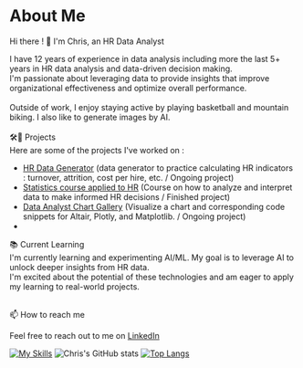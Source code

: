 # About Me
Hi there ! 👋 I'm Chris, an HR Data Analyst<br>

I have 12 years of experience in data analysis including more the last 5+ years in HR data analysis and data-driven decision making.<br>
I'm passionate about leveraging data to provide insights that improve organizational effectiveness and optimize overall performance.<br>
<br>
Outside of work, I enjoy staying active by playing basketball and mountain biking. I also like to generate images by AI.<br>
<br>
🛠📄 Projects<br>
Here are some of the projects I've worked on :

* [HR Data Generator](https://data-rh.streamlit.app/) (data generator to practice calculating HR indicators : turnover, attrition, cost per hire, etc. / Ongoing project)
* [Statistics course applied to HR](https://cours-stats-rh.streamlit.app/) (Course on how to analyze and interpret data to make informed HR decisions / Finished project)
* [Data Analyst Chart Gallery](https://graphique.streamlit.app/) (Visualize a chart and corresponding code snippets for Altair, Plotly, and Matplotlib. / Ongoing project)
* 

📚 Current Learning<br>
I'm currently learning and experimenting AI/ML. My goal is to leverage AI to unlock deeper insights from HR data.<br>
I'm excited about the potential of these technologies and am eager to apply my learning to real-world projects.<br>
<br>

📫 How to reach me

Feel free to reach out to me on [LinkedIn](https://www.linkedin.com/in/chris-muba-io)
<br>

[![My Skills](https://skillicons.dev/icons?i=py,github,linux,docker,css,html,r,git,powershell,visualstudio,vscode,discord,stackoverflow)](https://skillicons.dev)
![Chris's GitHub stats](https://github-readme-stats.vercel.app/api?username=ChrisMuba&show_icons=true&theme=vision-friendly-dark&hide_border=0)
[![Top Langs](https://github-readme-stats.vercel.app/api/top-langs/?username=ChrisMuba&theme=vision-friendly-dark&hide_border=0)](https://github.com/anuraghazra/github-readme-stats)
